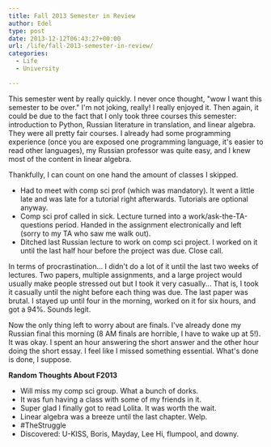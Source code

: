 ```yaml
---
title: Fall 2013 Semester in Review
author: Edel
type: post
date: 2013-12-12T06:43:27+00:00
url: /life/fall-2013-semester-in-review/
categories:
  - Life
  - University

---
```

This semester went by really quickly. I never once thought, "wow I want this semester to be over." I'm not joking, really! I really enjoyed it. Then again, it could be due to the fact that I only took three courses this semester: introduction to Python, Russian literature in translation, and linear algebra. They were all pretty fair courses. I already had some programming experience (once you are exposed one programming language, it's easier to read other languages), my Russian professor was quite easy, and I knew most of the content in linear algebra.

Thankfully, I can count on one hand the amount of classes I skipped.

  * Had to meet with comp sci prof (which was mandatory). It went a little late and was late for a tutorial right afterwards. Tutorials are optional anyway.
  * Comp sci prof called in sick. Lecture turned into a work/ask-the-TA-questions period. Handed in the assignment electronically and left (sorry to my TA who saw me walk out).
  * Ditched last Russian lecture to work on comp sci project. I worked on it until the last half hour before the project was due. Close call.

In terms of procrastination... I didn't do a lot of it until the last two weeks of lectures. Two papers, multiple assignments, and a large project would usually make people stressed out but I took it very casually... That is, I took it casually until the night before each thing was due. The last paper was brutal. I stayed up until four in the morning, worked on it for six hours, and got a 94%. Sounds legit.

Now the only thing left to worry about are finals. I've already done my Russian final this morning (8 AM finals are horrible, I have to wake up at 5!). It was okay. I spent an hour answering the short answer and the other hour doing the short essay. I feel like I missed something essential. What's done is done, I suppose.

**Random Thoughts About F2013**

  * Will miss my comp sci group. What a bunch of dorks.
  * It was fun having a class with some of my friends in it.
  * Super glad I finally got to read Lolita. It was worth the wait.
  * Linear algebra was a breeze until the last chapter. Welp.
  * #TheStruggle
  * Discovered: U-KISS, Boris, Mayday, Lee Hi, flumpool, and downy.


